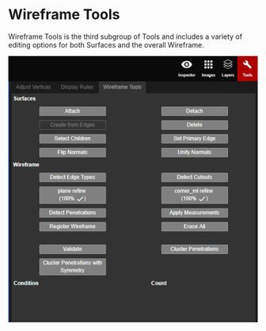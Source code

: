 # Wireframe Tools

Wireframe Tools is the third subgroup of Tools and includes a variety of editing options for both Surfaces and the overall Wireframe.

![](../../.gitbook/assets/wireframe-tools-subgroup.png)

